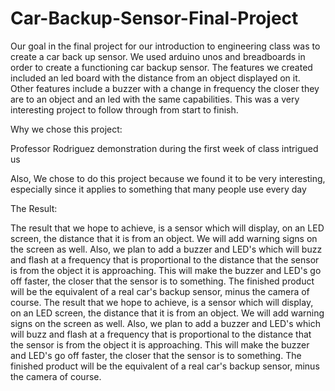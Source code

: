 # Car-Backup-Sensor-Final-Project

Our goal in the final project for our introduction to engineering class was to create a car back up
sensor. We used arduino unos and breadboards in order to create a functioning car backup sensor. The 
features we created included an led board with the distance from an object displayed on it. Other features
include a buzzer with a change in frequency the closer they are to an object and an led with the same 
capabilities. This was a very interesting project to follow through from start to finish.

Why we chose this project: 

Professor Rodriguez demonstration during the first week of class intrigued us 

Also, We chose to do this project because we found it to be very interesting, 
especially since it applies to something that many people use every day



The Result:

The result that we hope to achieve, is a sensor which will display, on an LED screen, 
the distance that it is from an object. We will add warning signs on the screen as well. 
Also, we plan to add a buzzer and LED's which will buzz and flash at a frequency that is 
proportional to the distance that the sensor is from the object it is approaching. This will
make the buzzer and LED's go off faster, the closer that the sensor is to something. The 
finished product will be the equivalent of a real car's backup sensor, minus the camera of course.
The result that we hope to achieve, is a sensor which will display, on an LED screen, the distance
that it is from an object. We will add warning signs on the screen as well. Also, we plan to 
add a buzzer and LED's which will buzz and flash at a frequency that is proportional to the distance 
that the sensor is from the object it is approaching. This will make the buzzer and LED's go off faster, 
the closer that the sensor is to something. The finished product will be the equivalent of a real 
car's backup sensor, minus the camera of course.
